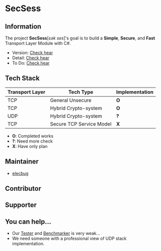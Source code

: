 # SecSess

## Information

The project **SecSess**[*sək ses*]'s goal is to build a **Simple**, **Secure**, and **Fast** Transport Layer Module with C#.

- Version: [Check hear](./version)
- Detail: [Check hear](./SecSess/Architecture.md)
- To Do: [Check hear](./TODO.md)

## Tech Stack

|Transport Layer|Tech Type|Implementation|
|---------------|---------|--------------|
|TCP|General Unsecure|**O**|
|TCP|Hybrid Crypto-system|**O**|
|UDP|Hybrid Crypto-system|**?**|
|TCP|Secure TCP Service Model|**X**|

- **O**: Completed works
- **?**: Need more check
- **X**: Have only plan

## Maintainer

- [elecbug](https://github.com/elecbug)

## Contributor

## Supporter

## You can help...

- Our [Tester](./Tester/) and [Benchmarker](./Benchmarker/) is very weak...
- We need someone with a professional view of UDP stack implementation.
